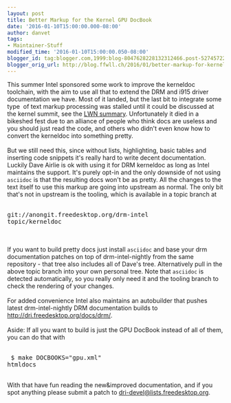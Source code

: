 ```yaml
---
layout: post
title: Better Markup for the Kernel GPU DocBook
date: '2016-01-10T15:00:00.000-08:00'
author: danvet
tags:
- Maintainer-Stuff
modified_time: '2016-01-10T15:00:00.050-08:00'
blogger_id: tag:blogger.com,1999:blog-8047628228132312466.post-5274572225825971862
blogger_orig_url: http://blog.ffwll.ch/2016/01/better-markup-for-kernel-gpu-docbook.html
---
```


This summer Intel sponsored some work to improve the kerneldoc toolchain, with the aim to use all that to extend the DRM and i915 driver documentation we have. Most of it landed, but the last bit to integrate some type&nbsp; of text markup processing was stalled until it could be discussed at the kernel summit, see the  <a href="https://lwn.net/Articles/662930/" rel="nofollow">LWN summary</a>. Unfortunately it died in a bikeshed fest due to an alliance of people who think docs are useless and you should just read the code, and others who didn't even know how to convert the kerneldoc into something pretty.<br /><br />But we still need this, since without lists, highlighting, basic tables and inserting code snippets it's really hard to write decent documentation. Luckily Dave Airlie is ok with using it for DRM kerneldoc as long as Intel maintains the support. It's purely opt-in and the only downside of not using <code>asciidoc</code> is that the resulting docs won't be as pretty. All the changes to the text itself to use this markup are going into upstream as normal. The only bit that's not in upstream is the tooling, which is available in a topic branch at<br /><br /><pre>        git://anongit.freedesktop.org/drm-intel topic/kerneldoc</pre><br /><br />If you want to build pretty docs just install <code>asciidoc</code> and base your drm documentation patches on top of drm-intel-nightly from the same repository - that tree also includes all of Dave's tree. Alternatively pull in the above topic branch into your own personal tree.  Note that <code>asciidoc</code> is detected automatically, so you really only need it and the tooling branch to check the rendering of your changes.<br /><br />For added convenience Intel also maintains an autobuilder that pushes latest drm-intel-nightly DRM documentation builds to      <a href="http://dri.freedesktop.org/docs/drm/" rel="nofollow">http://dri.freedesktop.org/docs/drm/</a>.<br /><br />Aside: If all you want to build is just the GPU DocBook instead of all of them, you can do that with<br /><br /><pre>        $ make DOCBOOKS="gpu.xml" htmldocs</pre><br />With that have fun reading the new&amp;improved documentation, and if you spot anything please submit a patch to dri-devel@lists.freedesktop.org. 